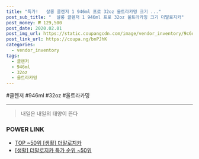 ```yaml
--- 
title: "특가!   살롱 클렌저 1 946ml 프로 32oz 울트라카밍 크기 ..." 
post_sub_title: "  살롱 클렌저 1 946ml 프로 32oz 울트라카밍 크기 더말로지카" 
post_money: ₩ 129,500 
post_date: 2020.02.01 
post_img_url: https://static.coupangcdn.com/image/vendor_inventory/9c6d/5b761696ace6d66944998d23efc2258d7263e7b4a05aaff10a965ee1f3de.jpg 
post_link_url: https://coupa.ng/bnPJhK 
categories: 
  - vendor_inventory 
tags: 
  - 클렌저 
  - 946ml 
  - 32oz 
  - 울트라카밍 
--- 
```

  #클렌저 #946ml #32oz #울트라카밍 
<hr> 

> 내일은 내일의 태양이 뜬다 


### POWER LINK

* <a href="https://blog.naver.com/an0733/221792674262" target="_blank"> TOP ~50위 [생활] 더말로지카</a>
* <a href="https://blog.naver.com/sakai111/221792674273" target="_blank"> [생활] 더말로지카 특가 순위 ~50위</a>
